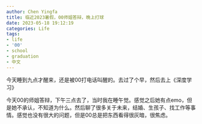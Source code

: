 ```yaml
---
author: Chen Yingfa
title: 临近2023暑假，00师姐答辩，晚上打球
date: 2023-05-18 19:12:19
categories: Life
tags:
- life
- '00'
- school
- graduation
- 中文
---
```


今天睡到九点才醒来，还是被00打电话叫醒的。去过了个早，然后去上《深度学习》

今天00的师姐答辩，下午三点去了，当时我在睡午觉。感觉之后她有点emo，但是她不承认，不知道为什么。然后聊了很多关于未来，结婚、生孩子、找工作等事情。感觉也没有很大的问题，但是00总是把东西看得很灰暗，很焦虑。